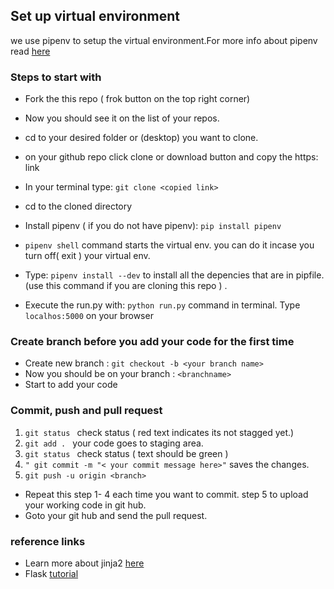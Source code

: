 

## Set up virtual environment
we use pipenv  to setup the virtual environment.For more info about pipenv read [here](https://realpython.com/pipenv-guide/#pipenv-introduction
)
 ### Steps to start with
- Fork the this repo ( frok button on the top right corner)
- Now you should see it on the list of your repos. 
- cd to your desired folder or (desktop) you want to clone.
- on your github repo click clone or download button and copy the https: link
- In your terminal type:   ``` git clone <copied link> ```
- cd to the cloned directory
- Install pipenv ( if you do not have pipenv): ``` pip install pipenv ```
-  ```pipenv shell``` command  starts the virtual env. you can do it incase you turn off( exit ) your virtual env.
- Type: ``` pipenv install --dev ```  to  install all the depencies that are in pipfile. (use this command if you are cloning this repo ) .
 
- Execute the run.py with: ``` python run.py ``` command in terminal. Type  ``` localhos:5000```  on your browser

### Create branch before you add your code for the first time
- Create new branch :  ``` git checkout -b <your branch name> ```
- Now you  should be on your branch :  ```<branchname> ```
- Start to add your code

### Commit, push and pull request
1. ```git status ``` check status ( red text indicates its not stagged yet.) 
2.  ```git add . ```  your code goes to staging area.
3. ```git status ``` check status ( text should be green )
4. ``` " git commit -m "< your commit message here>" ``` saves the changes.
5.  ``` git push -u origin <branch> ```
-  Repeat this step 1- 4  each time you want to commit. step 5 to upload your working code in git hub.
-  Goto your git hub  and send the pull request.

### reference links 

- Learn more about jinja2 [here](https://www.fullstackpython.com/jinja2.html)
- Flask  [tutorial](https://blog.miguelgrinberg.com/post/the-flask-mega-tutorial-part-i-hello-world) 
